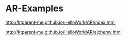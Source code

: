 # AR-Examples
http://ktparent-me.github.io/HelloWorldAR/index.html

http://ktparent-me.github.io/HelloWorldAR/alchemy.html